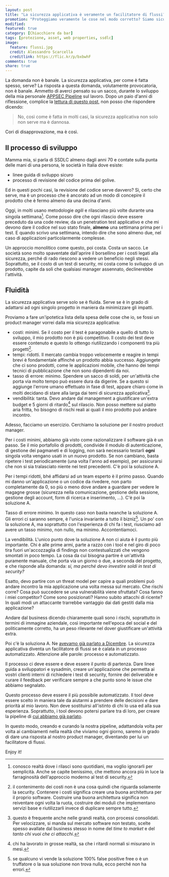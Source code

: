 ```yaml
---
layout: post
title: "La sicurezza applicativa è veramente un facilitatore di flussi?"
promotion: "Proteggiamo veramente le cose nel modo corretto? Siamo sicuri di dare valore aggiunto a chi ci sta accanto? Leggi come esserlo una volta per tutte."
modified: 
featured: true
category: [Chiacchiere da bar]
tags: [protezione, asset, web properties, ssdlc]
image:
  feature: flussi.jpg
  credit: Alessandro Scarcella
  creditlink: https://flic.kr/p/bxbwhF
comments: true
share: true
---
```


La domanda non è banale. La sicurezza applicativa, per come è fatta spesso,
serve? La risposta a questa domanda, volutamente provocatoria, non è banale.
Ammetto di averci pensato su un sacco, durante lo sviluppo della mia personale
[APPSEC Pipeline](#) sul lavoro. Dopo un paio d'anni di riflessione, complice
la [lettura di questo
post](https://labs.signalsciences.com/infosec-confession-we-protect-the-wrong-things-and-we-slow-everything-down-f90b0344bf0a#.spque2o9l),
non posso che rispondere dicendo:

> No, così come è fatta in molti casi, la sicurezza applicativa non solo non
> serve ma è dannosa.

Cori di disapprovazione, ma è così.

## Il processo di sviluppo

Mamma mia, si parla di SSDLC almeno dagli anni 70 e contate sulla punta delle
mani di una persona, le società in Italia dove esiste:

* linee guida di sviluppo sicuro
* processo di revisione del codice prima del golive.

Ed in questi pochi casi, la revisione del codice serve davvero? Sì, certo che
serve, ma è un processo che è ancorato ad un modo di concepire il prodotto che
è fermo almeno da una decina d'anni.

Oggi, in molti usano metodologie _agili_ e rilasciano più volte durante una
singola settimana[^1]. Come posso dire che ogni rilascio deve essere preceduto
da una code review, da un penetration test applicativo e che mi devono dare il
codice nel suo stato finale, **almeno** una settimana prima per i test. E
quando scrivo una settimana, intendo dire che sono almeno due, nel caso di
applicazioni particolarmente complesse.

Un approccio monolitico come questo, poi costa. Costa un sacco. Le società sono
molto spaventate dall'aprire il borsellino per i costi legati alla sicurezza,
perché di rado riescono a vedere un beneficio negli stessi. Soprattutto, se il
costo di un test di security, mi costa come lo sviluppo di un prodotto, capite
da soli che qualsiasi manager assennato, declinerebbe l'attività.

## Fluidità

La sicurezza applicativa serve solo se è fluida. Serve se è in grado di
adattarsi ad ogni singolo progetto in maniera da minimizzare gli impatti.

Proviamo a fare un'ipotetica lista della spesa delle cose che io, se fossi un
product manager vorrei dalla mia sicurezza applicativa:

* costi: minimi. Se il costo per il test è paragonabile a quello di tutto lo
  sviluppo, il mio prodotto non è più competitivo. Il costo dei test deve
  essere contenuto e questo lo ottengo riutilizzando i componenti tra più
  progetti[^2].
* tempi: ridotti. Il mercato cambia troppo velocemente e reagire in tempi brevi
  è fondamentale affinché un prodotto abbia successo. Aggiungete che ci sono
  prodotti, come le applicazioni mobile, che hanno dei tempi tecnici di
  pubblicazione che non sono dipendenti da noi.
* tasso di errore: minimo. Spendere un sacco di soldi, per un'attività che
  porta via molto tempo può essere dura da digerire. Se a questo si aggiunge
  l'errore umano effettuato in fase di test, appare chiaro come in molti
  decidano di stare alla larga dai temi di sicurezza applicativa[^3].
* vendibilità: tanta. Devo andare dal management a giustificare un'extra budget
  e 5 giorni di ritardo[^4] sul rilascio. Non posso mettere sul piatto aria
  fritta, ho bisogno di rischi reali ai quali il mio prodotto può andare
  incontro.

Adesso, facciamo un esercizio. Cerchiamo la soluzione per il nostro product
manager.

Per i costi minimi, abbiamo già visto come razionalizzare il software già è un
passo. Se il mio portafolio di prodotti, condivide il modulo di autenticazione,
di gestione dei pagmaneti e di logging, non sarà necessario testarli **ogni**
singola volta vengano usati in un nuovo prodotto. Se non cambiano, basta
ripetere i test periodicamente (una volta l'anno ad esempio), per assicurarsi
che non si sia tralasciato niente nei test precedenti. C'è poi la soluzione A.

Per i tempi ridotti, bhé affidarsi ad un team esperto è il primo passo. Quando
mi danno un'applicazione o un codice da rivedere, non parto completamente da 0,
so più o meno dove andare a guardare per vedere le magagne grosse (sicurezza
nella comunicazione, gestione della sessione, gestione degli account, form di
ricerca e inserimento, ...). C'è poi la soluzione A.

Tasso di errore minimo. In questo caso non basta neanche la soluzione A. Gli
errori ci saranno sempre, è l'unica invariante a tutto il bizniz[^5]. Un po'
con la soluzione A, ma soprattutto con l'esperienza di chi fa i test, riusciamo
ad avere un tasso minimo, non nullo, ma minimo. Accontentiamoci.

La vendibilità. L'unico punto dove la soluzione A non ci aiuta è il punto più
importante. Chi è alle prime armi, parte a razzo con i tool e nel giro di poco
tira fuori un'accozzaglia di findings non contestualizzati che vengono smontati
in poco tempo. La cosa da cui bisogna partire è un'attività puramente manuale,
che porta via un giorno o due, a seconda del progetto, e che risponde alla
domanda: _si, ma perché devo investire soldi in test di security?_

Esatto, devo partire con un threat model per capire a quali problemi può andare
incontro la mia applicazione una volta messa sul mercato. Che rischi corre?
Cosa può succedere se una vulnerabilità viene sfruttata? Cosa fanno i miei
competitor? Come sono posizionati? Hanno subito attacchi di ricente? In quali
modi un attaccante trarrebbe vantaggio dai dati gestiti dalla mia applicazione?

Andare dal business dicendo chiaramente quali sono i rischi, soprattutto in
termini di immagine aziendale, così importante nell'epoca del social e del
politicamente corretto, ha un peso rilevante nel dover giustificare un'attività
extra.

Poi c'è la soluziona A. Ne [avevamo già parlato a
Dicembre]({{site.url}}/blog/di-pipeline-processi-ed-automazione/). La sicurezza
applicativa diventa un facilitatore di flussi se è calata in un processo
automatizzato. Attenzione alle parole: processo e automatizzato.

Il processo ci deve essere e deve essere il punto di partenza. Dare linee guida
a sviluppatori e sysadmin, creare un'applicazione che permetta ai vostri
clienti interni di richiedere i test di security, fornire dei deliverable e
curare il feedback per verificare sempre a che punto sono le issue che abbiamo
segnalato.

Questo processo deve essere il più possibile automatizzato. Il tool deve essere
scelto in maniera tale da aiutarmi a prendere delle decisioni e dare priorità
al mio lavoro. Non deve sostituirsi all'istinto di chi lo usa ed alla sua
esperienza. Soprattutto, i tool devono potersi parlare tra di loro, per creare
la pipeline di [cui abbiamo già
parlato]({{site.url}}/blog/di-pipeline-processi-ed-automazione/).

In questo modo, creando e curando la nostra pipeline, adattandola volta per
volta ai cambiamenti nella realtà che viviamo ogni giorno, saremo in grado di
dare una risposta al nostro product manager, diventando per lui un facilitatore
di flussi.

Enjoy it!

[^1]: conosco realtà dove i rilasci sono quotidiani, ma voglio ignorarli per
      semplicità. Anche se capite benissimo, che mettono ancora più in luce la
      farraginosità dell'approccio moderno al test di security.

[^2]: il contenimento dei costi non è una cosa quindi che riguarda solamente la
      security. Contenere i costi significa creare una buona architettura per
      il proprio software. Costruire una buona architettura significa non
      reiventare ogni volta la ruota, costruire dei moduli che implementano
      servizi base e riutilizzarli invece di duplicare sempre tutto.

[^3]: questo è frequente anche nelle grandi realtà, con processi consolidati.
      Per velocizzare, si manda sul mercato software non testato, scelte spesso
      avallate dal business stesso in nome del _time to market_ e del _tanto
      chi vuoi che ci attacchi_.

[^4]: chi ha lavorato in grosse realtà, sa che i ritardi normali si misurano in
      mesi.

[^5]: se qualcuno vi vende la soluzione 100% false positive free o è un
      truffatore o la sua soluzione non trova nulla, ecco perché non ha errori.

